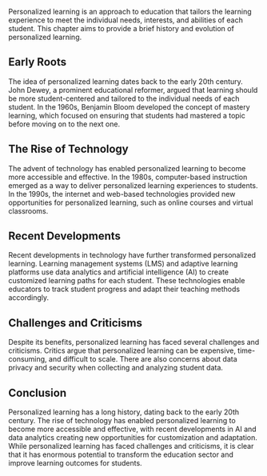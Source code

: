 
Personalized learning is an approach to education that tailors the learning experience to meet the individual needs, interests, and abilities of each student. This chapter aims to provide a brief history and evolution of personalized learning.

Early Roots
-----------

The idea of personalized learning dates back to the early 20th century. John Dewey, a prominent educational reformer, argued that learning should be more student-centered and tailored to the individual needs of each student. In the 1960s, Benjamin Bloom developed the concept of mastery learning, which focused on ensuring that students had mastered a topic before moving on to the next one.

The Rise of Technology
----------------------

The advent of technology has enabled personalized learning to become more accessible and effective. In the 1980s, computer-based instruction emerged as a way to deliver personalized learning experiences to students. In the 1990s, the internet and web-based technologies provided new opportunities for personalized learning, such as online courses and virtual classrooms.

Recent Developments
-------------------

Recent developments in technology have further transformed personalized learning. Learning management systems (LMS) and adaptive learning platforms use data analytics and artificial intelligence (AI) to create customized learning paths for each student. These technologies enable educators to track student progress and adapt their teaching methods accordingly.

Challenges and Criticisms
-------------------------

Despite its benefits, personalized learning has faced several challenges and criticisms. Critics argue that personalized learning can be expensive, time-consuming, and difficult to scale. There are also concerns about data privacy and security when collecting and analyzing student data.

Conclusion
----------

Personalized learning has a long history, dating back to the early 20th century. The rise of technology has enabled personalized learning to become more accessible and effective, with recent developments in AI and data analytics creating new opportunities for customization and adaptation. While personalized learning has faced challenges and criticisms, it is clear that it has enormous potential to transform the education sector and improve learning outcomes for students.
